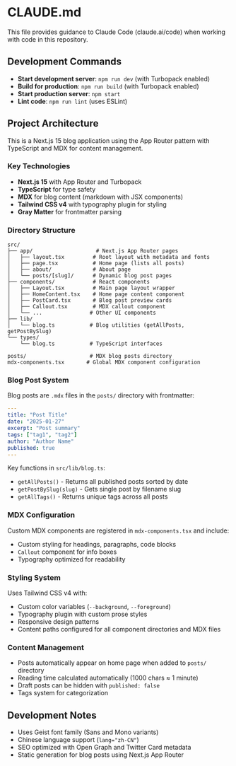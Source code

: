 # CLAUDE.md

This file provides guidance to Claude Code (claude.ai/code) when working with code in this repository.

## Development Commands

- **Start development server**: `npm run dev` (with Turbopack enabled)
- **Build for production**: `npm run build` (with Turbopack enabled)  
- **Start production server**: `npm start`
- **Lint code**: `npm run lint` (uses ESLint)

## Project Architecture

This is a Next.js 15 blog application using the App Router pattern with TypeScript and MDX for content management.

### Key Technologies
- **Next.js 15** with App Router and Turbopack
- **TypeScript** for type safety
- **MDX** for blog content (markdown with JSX components)
- **Tailwind CSS v4** with typography plugin for styling
- **Gray Matter** for frontmatter parsing

### Directory Structure

```
src/
├── app/                    # Next.js App Router pages
│   ├── layout.tsx         # Root layout with metadata and fonts
│   ├── page.tsx           # Home page (lists all posts)
│   ├── about/             # About page
│   └── posts/[slug]/      # Dynamic blog post pages
├── components/            # React components
│   ├── Layout.tsx         # Main page layout wrapper
│   ├── HomeContent.tsx    # Home page content component
│   ├── PostCard.tsx       # Blog post preview cards
│   ├── Callout.tsx        # MDX callout component
│   └── ...               # Other UI components
├── lib/
│   └── blog.ts           # Blog utilities (getAllPosts, getPostBySlug)
└── types/
    └── blog.ts           # TypeScript interfaces

posts/                    # MDX blog posts directory
mdx-components.tsx       # Global MDX component configuration
```

### Blog Post System

Blog posts are `.mdx` files in the `posts/` directory with frontmatter:

```yaml
---
title: "Post Title"
date: "2025-01-27"
excerpt: "Post summary"
tags: ["tag1", "tag2"]
author: "Author Name"
published: true
---
```

Key functions in `src/lib/blog.ts`:
- `getAllPosts()` - Returns all published posts sorted by date
- `getPostBySlug(slug)` - Gets single post by filename slug
- `getAllTags()` - Returns unique tags across all posts

### MDX Configuration

Custom MDX components are registered in `mdx-components.tsx` and include:
- Custom styling for headings, paragraphs, code blocks
- `Callout` component for info boxes
- Typography optimized for readability

### Styling System

Uses Tailwind CSS v4 with:
- Custom color variables (`--background`, `--foreground`)  
- Typography plugin with custom prose styles
- Responsive design patterns
- Content paths configured for all component directories and MDX files

### Content Management

- Posts automatically appear on home page when added to `posts/` directory
- Reading time calculated automatically (1000 chars ≈ 1 minute)
- Draft posts can be hidden with `published: false`
- Tags system for categorization

## Development Notes

- Uses Geist font family (Sans and Mono variants)
- Chinese language support (`lang="zh-CN"`)
- SEO optimized with Open Graph and Twitter Card metadata
- Static generation for blog posts using Next.js App Router